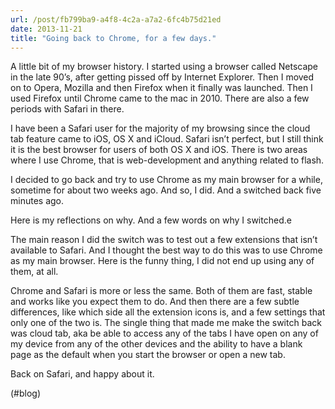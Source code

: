 ```yaml
---
url: /post/fb799ba9-a4f8-4c2a-a7a2-6fc4b75d21ed
date: 2013-11-21
title: "Going back to Chrome, for a few days."
---
```


A little bit of my browser history. I started using a browser called Netscape in the late 90&#8217;s, after getting pissed off by Internet Explorer. Then I moved on to Opera, Mozilla and then Firefox when it finally was launched. Then I used Firefox until Chrome came to the mac in 2010. There are also a few periods with Safari in there.



I have been a Safari user for the majority of my browsing since the cloud tab feature came to iOS, OS X and iCloud. Safari isn&#8217;t perfect, but I still think it is the best browser for users of both OS X and iOS. There is two areas where I use Chrome, that is web-development and anything related to flash.



I decided to go back and try to use Chrome as my main browser for a while, sometime for about two weeks ago. And so, I did. And a switched back five minutes ago.



Here is my reflections on why. And a few words on why I switched.e



The main reason I did the switch was to test out a few extensions that isn&#8217;t available to Safari. And I thought the best way to do this was to use Chrome as my main browser. Here is the funny thing, I did not end up using any of them, at all.



Chrome and Safari is more or less the same. Both of them are fast, stable and works like you expect them to do. And then there are a few subtle differences, like which side all the extension icons is, and a few settings that only one of the two is. The single thing that made me make the switch back was cloud tab, aka be able to access any of the tabs I have open on any of my device from any of the other devices and the ability to have a blank page as the default when you start the browser or open a new tab.



Back on Safari, and happy about it.



(#blog)